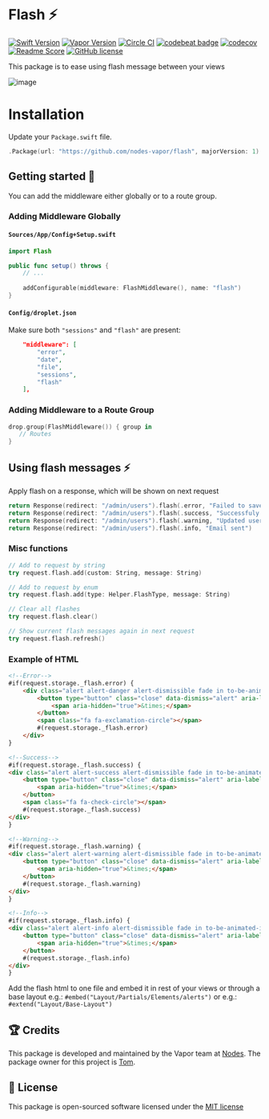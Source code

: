 # Flash ⚡️
[![Swift Version](https://img.shields.io/badge/Swift-3-brightgreen.svg)](http://swift.org)
[![Vapor Version](https://img.shields.io/badge/Vapor-2-F6CBCA.svg)](http://vapor.codes)
[![Circle CI](https://circleci.com/gh/nodes-vapor/flash/tree/master.svg?style=shield)](https://circleci.com/gh/nodes-vapor/flash)
[![codebeat badge](https://codebeat.co/badges/10cffe07-3d4f-420c-adb9-a98529671bfa)](https://codebeat.co/projects/github-com-nodes-vapor-flash-master)
[![codecov](https://codecov.io/gh/nodes-vapor/flash/branch/master/graph/badge.svg)](https://codecov.io/gh/nodes-vapor/flash)
[![Readme Score](http://readme-score-api.herokuapp.com/score.svg?url=https://github.com/nodes-vapor/flash)](http://clayallsopp.github.io/readme-score?url=https://github.com/nodes-vapor/flash)
[![GitHub license](https://img.shields.io/badge/license-MIT-blue.svg)](https://raw.githubusercontent.com/nodes-vapor/flash/master/LICENSE)

This package is to ease using flash message between your views

![image](https://cloud.githubusercontent.com/assets/1279756/21659442/fcfdd126-d2ca-11e6-8157-d6860aa02363.png)

# Installation

Update your `Package.swift` file.
```swift
.Package(url: "https://github.com/nodes-vapor/flash", majorVersion: 1)
```

## Getting started 🚀

You can add the middleware either globally or to a route group.

### Adding Middleware Globally

#### `Sources/App/Config+Setup.swift`
```swift
import Flash
```

```swift
public func setup() throws {
    // ...
    
    addConfigurable(middleware: FlashMiddleware(), name: "flash")
}
```

#### `Config/droplet.json`

Make sure both `"sessions"` and `"flash"` are present:

```json
    "middleware": [
        "error",
        "date",
        "file",
        "sessions",
        "flash"
    ],
```

### Adding Middleware to a Route Group

```swift
drop.group(FlashMiddleware()) { group in
   // Routes
}
```
## Using flash messages ⚡️

Apply flash on a response, which will be shown on next request
```swift
return Response(redirect: "/admin/users").flash(.error, "Failed to save user")
return Response(redirect: "/admin/users").flash(.success, "Successfuly saved")
return Response(redirect: "/admin/users").flash(.warning, "Updated user")
return Response(redirect: "/admin/users").flash(.info, "Email sent")
```

### Misc functions

```swift
// Add to request by string
try request.flash.add(custom: String, message: String)

// Add to request by enum
try request.flash.add(type: Helper.FlashType, message: String)

// Clear all flashes
try request.flash.clear()

// Show current flash messages again in next request
try request.flash.refresh()

```

### Example of HTML
```html
<!--Error-->
#if(request.storage._flash.error) {
    <div class="alert alert-danger alert-dismissible fade in to-be-animated-in" role="alert">
        <button type="button" class="close" data-dismiss="alert" aria-label="Close">
            <span aria-hidden="true">&times;</span>
        </button>
        <span class="fa fa-exclamation-circle"></span>
        #(request.storage._flash.error)
    </div>
}

<!--Success-->
#if(request.storage._flash.success) {
<div class="alert alert-success alert-dismissible fade in to-be-animated-in" role="alert">
    <button type="button" class="close" data-dismiss="alert" aria-label="Close">
        <span aria-hidden="true">&times;</span>
    </button>
    <span class="fa fa-check-circle"></span>
    #(request.storage._flash.success)
</div>
}

<!--Warning-->
#if(request.storage._flash.warning) {
<div class="alert alert-warning alert-dismissible fade in to-be-animated-in" role="alert">
    <button type="button" class="close" data-dismiss="alert" aria-label="Close">
        <span aria-hidden="true">&times;</span>
    </button>
    #(request.storage._flash.warning)
</div>
}

<!--Info-->
#if(request.storage._flash.info) {
<div class="alert alert-info alert-dismissible fade in to-be-animated-in" role="alert">
    <button type="button" class="close" data-dismiss="alert" aria-label="Close">
        <span aria-hidden="true">&times;</span>
    </button>
    #(request.storage._flash.info)
</div>
}

```

Add the flash html to one file and embed it in rest of your views or through a base layout
e.g.: `#embed("Layout/Partials/Elements/alerts")`
or
e.g.: `#extend("Layout/Base-Layout")`


## 🏆 Credits

This package is developed and maintained by the Vapor team at [Nodes](https://www.nodesagency.com).
The package owner for this project is [Tom](https://github.com/tomserowka).


## 📄 License

This package is open-sourced software licensed under the [MIT license](http://opensource.org/licenses/MIT)
